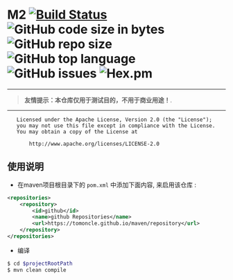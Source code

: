 # M2 [![Build Status](https://travis-ci.org/tomoncle/m2.svg?branch=master)][travis] ![GitHub code size in bytes](https://img.shields.io/github/languages/code-size/tomoncle/m2.svg) ![GitHub repo size](https://img.shields.io/github/repo-size/tomoncle/m2.svg?color=green&logoColor=green) ![GitHub top language](https://img.shields.io/github/languages/top/tomoncle/m2.svg?color=yes) ![GitHub issues](https://img.shields.io/github/issues/tomoncle/m2.svg) ![Hex.pm](https://img.shields.io/hexpm/l/plug.svg)

---
> **友情提示：本仓库仅用于测试目的，不用于商业用途！**. 
---

```LICENSE
   Licensed under the Apache License, Version 2.0 (the "License");
   you may not use this file except in compliance with the License.
   You may obtain a copy of the License at

       http://www.apache.org/licenses/LICENSE-2.0
```

## 使用说明

* 在maven项目根目录下的 `pom.xml` 中添加下面内容, 来启用该仓库 :
```pom.xml
<repositories>
    <repository>
        <id>github</id>
        <name>github Repositories</name>
        <url>https://tomoncle.github.io/maven/repository</url>
    </repository>
</repositories>
```

* 编译
```bash
$ cd $projectRootPath
$ mvn clean compile
```

[travis]: https://travis-ci.org/tomoncle/m2
